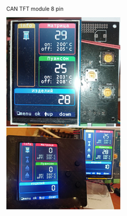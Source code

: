 
CAN TFT module 8 pin

<img src="1708288892942.jpg" alt="input module" width="300">

<img src="1713118298456.jpg" alt="input module" width="300">
